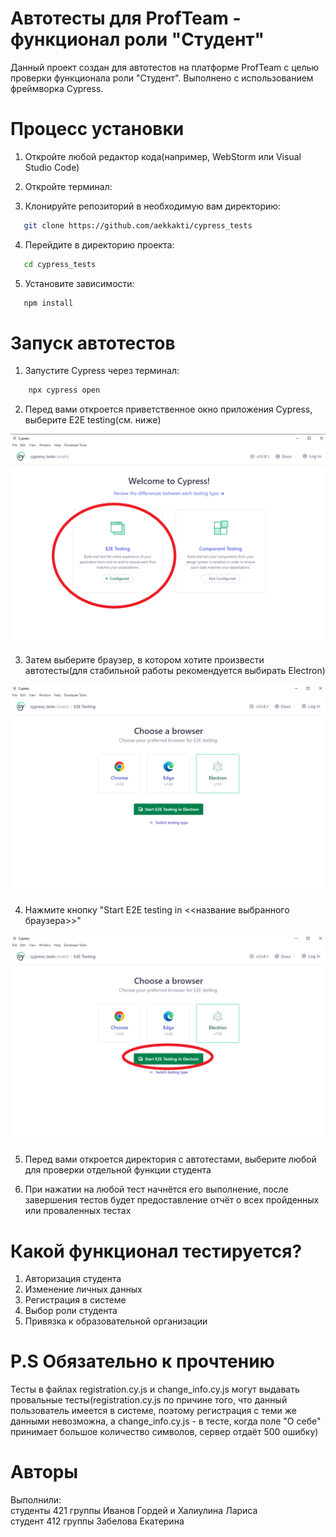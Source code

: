 # Автотесты для ProfTeam - функционал роли "Студент"

Данный проект создан для автотестов на платформе ProfTeam с целью проверки функционала роли "Студент". Выполнено с использованием фреймворка Cypress.

# Процесс установки

1. Откройте любой редактор кода(например, WebStorm или Visual Studio Code)

2. Откройте терминал:

3. Клонируйте репозиторий в необходимую вам директорию:
   
```bash
   git clone https://github.com/aekkakti/cypress_tests
```

4. Перейдите в директорию проекта:

 ```bash
    cd cypress_tests
```

5. Установите зависимости:

 ```bash
    npm install
```

# Запуск автотестов

1. Запустите Cypress через терминал:
```bash
    npx cypress open
```

2. Перед вами откроется приветственное окно приложения Cypress, выберите E2E testing(см. ниже)

![No image](https://raw.githubusercontent.com/aekkakti/cypress_tests/f05f4f34cbb13e43a0fa7e8bc76ea0a81a3c5b65/images/select_E2E_testing.png)

3. Затем выберите браузер, в котором хотите произвести автотесты(для стабильной работы рекомендуется выбирать Electron)

![No image](https://raw.githubusercontent.com/aekkakti/cypress_tests/f05f4f34cbb13e43a0fa7e8bc76ea0a81a3c5b65/images/choose_Browser.png)

4. Нажмите кнопку "Start E2E testing in <<название выбранного браузера>>"

![No image](https://raw.githubusercontent.com/aekkakti/cypress_tests/f05f4f34cbb13e43a0fa7e8bc76ea0a81a3c5b65/images/start_E2E_testing.png)

5. Перед вами откроется директория с автотестами, выберите любой для проверки отдельной функции студента

6. При нажатии на любой тест начнётся его выполнение, после завершения тестов будет предоставление отчёт о всех пройденных или проваленных тестах


# Какой функционал тестируется?

1. Авторизация студента
2. Изменение личных данных 
3. Регистрация в системе
4. Выбор роли студента
5. Привязка к образовательной организации

# P.S Обязательно к прочтению
Тесты в файлах registration.cy.js и change_info.cy.js могут выдавать провальные тесты(registration.cy.js по причине того, что данный пользователь имеется в системе, поэтому регистрация с теми же данными невозможна, 
а change_info.cy.js - в тесте, когда поле "О себе" принимает большое количество символов, сервер отдаёт 500 ошибку)

# Авторы

Выполнили: <br />
  студенты 421 группы Иванов Гордей и Халиулина Лариса <br />
  студент 412 группы Забелова Екатерина



